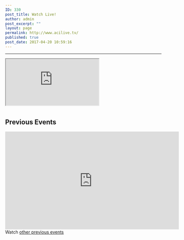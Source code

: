 ```yaml
---
ID: 330
post_title: Watch Live!
author: admin
post_excerpt: ""
layout: page
permalink: http://www.acilive.tv/
published: true
post_date: 2017-04-20 10:59:16
---
```

<hr />

<div id="watch-live">
    <div class="embed-responsive embed-responsive-16by9">
        <iframe  src="https://www.youtube.com/embed/live_stream?channel=UCIQVsLx7MIwj5ZhswD3ff3Q" width="300"
            height="150"></iframe>
    </div>
    <div style="font-size: 11px; padding-top: 10px; width: 560px;"></div>
</div>
<div id="previous-events">
     <h2>Previous Events</h2>
    <div class="embed-responsive embed-responsive-16by9">
        <iframe class="embed-responsive-item" width="560" height="315" src="https://www.youtube.com/embed/videoseries?list=PLxbYQbP8SEqZ6WDDlQJmHLRjmevsGy3rA"
            frameborder="0" gesture="media" allow="encrypted-media" allowfullscreen width="300" height="150"></iframe>
        Watch
        <a href="http://original.livestream.com/acilivetv/folder">other previous events</a>
    </div>
</div>